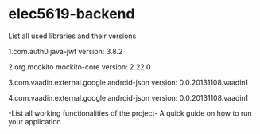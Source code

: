 # elec5619-backend

List all used libraries and their versions

1.com.auth0
  java-jwt
  version: 3.8.2


2.org.mockito
  mockito-core
  version: 2.22.0
      
3.com.vaadin.external.google
  android-json
	version: 0.0.20131108.vaadin1

4.com.vaadin.external.google
	android-json
	version: 0.0.20131108.vaadin1


-List all working functionalities of the project-
A quick guide on how to run your application

